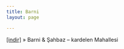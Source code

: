 ```yaml
---
title: Barni
layout: page

---
```

<a href="https://cloud.mail.ru/public/dcbdde4d9fba/Barni%20%26%20%C5%9Eahbaz%20-%20Kardelen%20Mahallesi" target="_blank">[indir]</a>  »  Barni & Şahbaz &#8211; kardelen Mahallesi